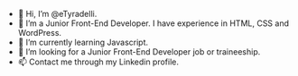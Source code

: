 - 👋 Hi, I’m @eTyradelli.
- 👀 I’m a Junior Front-End Developer. I have experience in HTML, CSS and WordPress.
- 🌱 I’m currently learning Javascript.
- 💞️ I’m looking for a Junior Front-End Developer job or traineeship.
- 📫 Contact me through my Linkedin profile.
